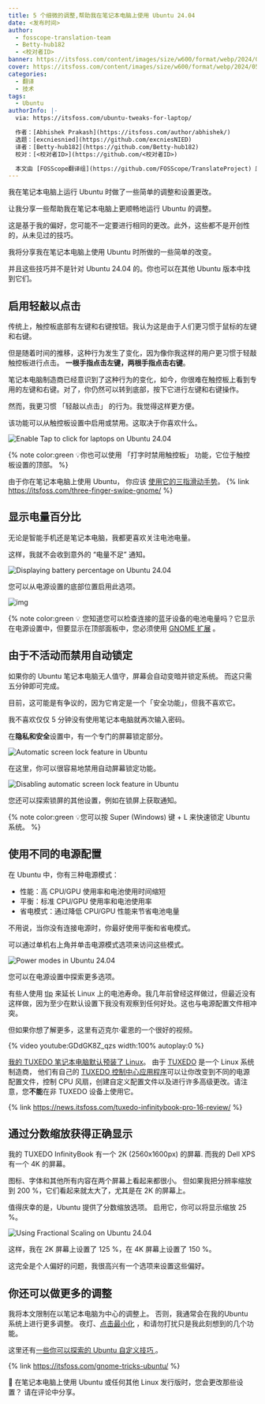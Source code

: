 ```yaml
---
title: 5 个细微的调整,帮助我在笔记本电脑上使用 Ubuntu 24.04
date: <发布时间>
author:
  - fosscope-translation-team
  - Betty-hub182
  - <校对者ID>
banner: https://itsfoss.com/content/images/size/w600/format/webp/2024/05/ubuntu-laptop-tiny-tweaks.png
cover: https://itsfoss.com/content/images/size/w600/format/webp/2024/05/ubuntu-laptop-tiny-tweaks.png
categories:
  - 翻译
  - 技术
tags:
  - Ubuntu
authorInfo: |-
  via: https://itsfoss.com/ubuntu-tweaks-for-laptop/

  作者：[Abhishek Prakash](https://itsfoss.com/author/abhishek/)
  选题：[excniesnied](https://github.com/excniesNIED)
  译者：[Betty-hub182](https://github.com/Betty-hub182)
  校对：[<校对者ID>](https://github.com/<校对者ID>)

  本文由 [FOSScope翻译组](https://github.com/FOSScope/TranslateProject) 原创编译，[开源观察](https://fosscope.com/) 荣誉推出
---
```


我在笔记本电脑上运行 Ubuntu 时做了一些简单的调整和设置更改。

<!-- more -->

让我分享一些帮助我在笔记本电脑上更顺畅地运行 Ubuntu 的调整。

这是基于我的偏好，您可能不一定要进行相同的更改。此外，这些都不是开创性的，从未见过的技巧。

我将分享我在笔记本电脑上使用 Ubuntu 时所做的一些简单的改变。

并且这些技巧并不是针对 Ubuntu 24.04 的。你也可以在其他 Ubuntu 版本中找到它们。

## 启用轻敲以点击

传统上，触控板底部有左键和右键按钮。我认为这是由于人们更习惯于鼠标的左键和右键。

但是随着时间的推移，这种行为发生了变化，因为像你我这样的用户更习惯于轻敲触控板进行点击。 **一根手指点击左键，两根手指点击右键**。

笔记本电脑制造商已经意识到了这种行为的变化，如今，你很难在触控板上看到专用的左键和右键。对了，你仍然可以转到底部，按下它进行左键和右键操作。

然而，我更习惯 「轻敲以点击」 的行为。我觉得这样更方便。

该功能可以从触控板设置中启用或禁用。这取决于你喜欢什么。

![Enable Tap to click for laptops on Ubuntu 24.04 ](https://itsfoss.com/content/images/2024/05/tap-to-click-ubuntu-24-04.webp)

{% note color:green 💡你也可以使用 「打字时禁用触控板」 功能，它位于触控板设置的顶部。 %}

由于你在笔记本电脑上使用 Ubuntu， 你应该 [使用它的三指滑动手势](https://itsfoss.com/three-finger-swipe-gnome/)。
{% link https://itsfoss.com/three-finger-swipe-gnome/ %}

## 显示电量百分比

无论是智能手机还是笔记本电脑，我都更喜欢关注电池电量。

这样，我就不会收到意外的 “电量不足” 通知。

![Displaying battery percentage on Ubuntu 24.04](https://itsfoss.com/content/images/2024/05/displaying-battery-percentage-ubuntu.png)

您可以从电源设置的底部位置启用此选项。

![img](https://itsfoss.com/content/images/2024/05/display-battery-percentage-ubuntu-24-04.webp)

{% note color:green 💡 您知道您可以检查连接的蓝牙设备的电池电量吗？它显示在电源设置中，但要显示在顶部面板中，您必须使用 [ GNOME 扩展](https://extensions.gnome.org/extension/3991/bluetooth-battery/?ref=itsfoss.com) 。

## 由于不活动而禁用自动锁定

如果你的 Ubuntu 笔记本电脑无人值守，屏幕会自动变暗并锁定系统。 而这只需五分钟即可完成。

目前，这可能是有争议的，因为它肯定是一个「安全功能」，但我不喜欢它。

我不喜欢仅仅 5 分钟没有使用笔记本电脑就再次输入密码。

在**隐私和安全**设置中，有一个专门的屏幕锁定部分。

![Automatic screen lock feature in Ubuntu](https://itsfoss.com/content/images/2024/05/screen-lock-settings-ubuntu-24-04.png)

在这里，你可以很容易地禁用自动屏幕锁定功能。

![Disabling automatic screen lock feature in Ubuntu](https://itsfoss.com/content/images/2024/05/disable-automatic-screenlock-ubuntu.png)

您还可以探索锁屏的其他设置，例如在锁屏上获取通知。

{% note color:green 💡您可以按 Super (Windows) 键 + L 来快速锁定 Ubuntu 系统。 %}

## 使用不同的电源配置

在 Ubuntu 中，你有三种电源模式：

- 性能：高 CPU/GPU 使用率和电池使用时间缩短
- 平衡：标准 CPU/GPU 使用率和电池使用率
- 省电模式：通过降低 CPU/GPU 性能来节省电池电量

不用说，当你没有连接电源时，你最好使用平衡和省电模式。

可以通过单机右上角并单击电源模式选项来访问这些模式。

![Power modes in Ubuntu 24.04](https://itsfoss.com/content/images/2024/05/power-profile-ubuntu-24-04.webp)

您可以在电源设置中探索更多选项。

有些人使用 [tlp](https://linrunner.de/tlp/index.html?ref=itsfoss.com) 来延长 Linux 上的电池寿命。我几年前曾经这样做过，但最近没有这样做，因为至少在默认设置下我没有观察到任何好处。这也与电源配置文件相冲突。

但如果你想了解更多，这里有迈克尔·霍恩的一个很好的视频。

{% video youtube:GDdGK8Z_qzs width:100% autoplay:0 %}

[我的 TUXEDO 笔记本电脑默认预装了 Linux](https://itsfoss.com/get-linux-laptops/)。 由于 [TUXEDO](https://www.tuxedocomputers.com/index.php?ref=itsfoss.com) 是一个 Linux 系统制造商， 他们有自己的 [TUXEDO 控制中心应用程序](https://www.tuxedocomputers.com/en/TUXEDO-Control-Center-TCC.tuxedo?ref=itsfoss.com)可以让你改变到不同的电源配置文件，控制 CPU 风扇，创建自定义配置文件以及进行许多高级更改。请注意，您**不能**在非 TUXEDO 设备上使用它。

{% link https://news.itsfoss.com/tuxedo-infinitybook-pro-16-review/ %}

## 通过分数缩放获得正确显示

我的 TUXEDO InfinityBook 有一个 2K (2560x1600px) 的屏幕. 而我的 Dell XPS 有一个 4K 的屏幕。

图标、字体和其他所有内容在两个屏幕上看起来都很小。 但如果我把分辨率缩放到 200 %，它们看起来就太大了，尤其是在 2K 的屏幕上。

值得庆幸的是，Ubuntu 提供了分数缩放选项。 启用它，你可以将显示缩放 25 %。

![Using Fractional Scaling on Ubuntu 24.04](https://itsfoss.com/content/images/2024/05/enable-fractional-scaling.png)

这样，我在 2K 屏幕上设置了 125 %，在 4K 屏幕上设置了 150 %。

这完全是个人偏好的问题，我很高兴有一个选项来设置这些偏好。

## 你还可以做更多的调整

我将本文限制在以笔记本电脑为中心的调整上。 否则，我通常会在我的Ubuntu 系统上进行更多调整。 夜灯、[点击最小化](https://itsfoss.com/click-to-minimize-ubuntu/) ，和请勿打扰只是我此刻想到的几个功能。

这里还有[一些你可以探索的 Ubuntu 自定义技巧 ](https://itsfoss.com/gnome-tricks-ubuntu/)。

{% link https://itsfoss.com/gnome-tricks-ubuntu/ %}

💬 在笔记本电脑上使用 Ubuntu 或任何其他 Linux 发行版时，您会更改那些设置？ 请在评论中分享。
